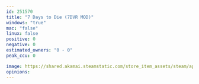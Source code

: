 ```yaml
---
id: 251570
title: "7 Days to Die (7DVR MOD)"
windows: "true"
mac: "false"
linux: false
positive: 0
negative: 0
estimated_owners: "0 - 0"
peak_ccu: 0

image: https://shared.akamai.steamstatic.com/store_item_assets/steam/apps/251570/header.jpg?t=1721725925
opinions:
---
```

